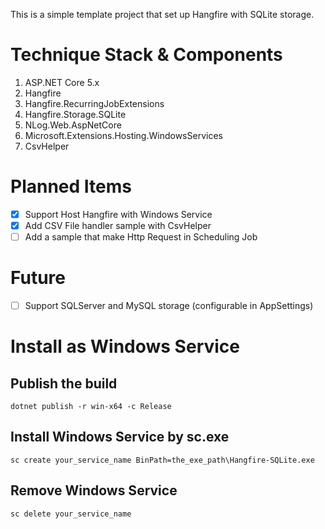 This is a simple template project that set up Hangfire with SQLite storage.

# Technique Stack & Components
1. ASP.NET Core 5.x
2. Hangfire
3. Hangfire.RecurringJobExtensions
4. Hangfire.Storage.SQLite
5. NLog.Web.AspNetCore
6. Microsoft.Extensions.Hosting.WindowsServices
7. CsvHelper

# Planned Items
- [x] Support Host Hangfire with Windows Service
- [x] Add CSV File handler sample with CsvHelper
- [ ] Add a sample that make Http Request in Scheduling Job

# Future
- [ ] Support SQLServer and MySQL storage (configurable in AppSettings)


# Install as Windows Service

## Publish the build
```
dotnet publish -r win-x64 -c Release
```
## Install Windows Service by sc.exe
```
sc create your_service_name BinPath=the_exe_path\Hangfire-SQLite.exe
```
## Remove Windows Service
```
sc delete your_service_name
```


